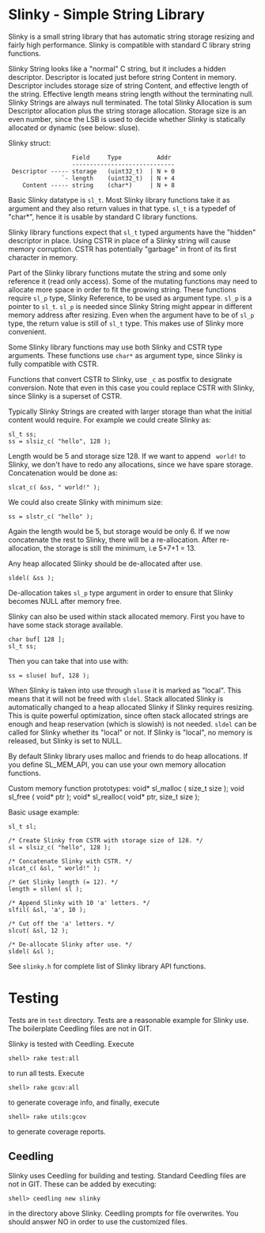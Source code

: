 # Slinky - Simple String Library

Slinky is a small string library that has automatic string storage
resizing and fairly high performance. Slinky is compatible with
standard C library string functions.

Slinky String looks like a "normal" C string, but it includes a hidden
descriptor. Descriptor is located just before string Content in
memory. Descriptor includes storage size of string Content, and
effective length of the string. Effective length means string length
without the terminating null. Slinky Strings are always null
terminated. The total Slinky Allocation is sum Descriptor allocation
plus the string storage allocation. Storage size is an even number,
since the LSB is used to decide whether Slinky is statically allocated
or dynamic (see below: sluse).

Slinky struct:

                      Field     Type          Addr
                      -----------------------------
     Descriptor ----- storage   (uint32_t)  | N + 0
                   `- length    (uint32_t)  | N + 4
        Content ----- string    (char*)     | N + 8

Basic Slinky datatype is `sl_t`. Most Slinky library functions take it as
argument and they also return values in that type. `sl_t` is a
typedef of "char*", hence it is usable by standard C library
functions.

Slinky library functions expect that `sl_t` typed arguments have the
"hidden" descriptor in place. Using CSTR in place of a Slinky string
will cause memory corruption. CSTR has potentially "garbage" in
front of its first character in memory.

Part of the Slinky library functions mutate the string and some only
reference it (read only access). Some of the mutating functions may
need to allocate more space in order to fit the growing string. These
functions require `sl_p` type, Slinky Reference, to be used as
argument type. `sl_p` is a pointer to `sl_t`. `sl_p` is needed since
Slinky String might appear in different memory address after
resizing. Even when the argument have to be of `sl_p` type, the return
value is still of `sl_t` type. This makes use of Slinky more
convenient.

Some Slinky library functions may use both Slinky and CSTR type
arguments. These functions use `char*` as argument type, since Slinky
is fully compatible with CSTR.

Functions that convert CSTR to Slinky, use `_c` as postfix to designate
conversion. Note that even in this case you could replace CSTR with
Slinky, since Slinky is a superset of CSTR.

Typically Slinky Strings are created with larger storage than what the
initial content would require. For example we could create Slinky as:

    sl_t ss;
    ss = slsiz_c( "hello", 128 );

Length would be 5 and storage size 128. If we want to append ` world!`
to Slinky, we don't have to redo any allocations, since we have spare
storage. Concatenation would be done as:

    slcat_c( &ss, " world!" );

We could also create Slinky with minimum size:

    ss = slstr_c( "hello" );

Again the length would be 5, but storage would be only 6. If we now
concatenate the rest to Slinky, there will be a re-allocation. After
re-allocation, the storage is still the minimum, i.e 5+7+1 = 13.

Any heap allocated Slinky should be de-allocated after use.

    sldel( &ss );

De-allocation takes `sl_p` type argument in order to ensure that Slinky
becomes NULL after memory free.

Slinky can also be used within stack allocated memory. First you have
to have some stack storage available.

    char buf[ 128 ];
    sl_t ss;

Then you can take that into use with:

    ss = sluse( buf, 128 );

When Slinky is taken into use through `sluse` it is marked as
"local". This means that it will not be freed with `sldel`. Stack
allocated Slinky is automatically changed to a heap allocated Slinky
if Slinky requires resizing. This is quite powerful optimization,
since often stack allocated strings are enough and heap reservation
(which is slowish) is not needed. `sldel` can be called for Slinky
whether its "local" or not. If Slinky is "local", no memory is
released, but Slinky is set to NULL.

By default Slinky library uses malloc and friends to do heap
allocations. If you define SL_MEM_API, you can use your own memory
allocation functions.

Custom memory function prototypes:
    void* sl_malloc ( size_t size );
    void  sl_free   ( void*  ptr  );
    void* sl_realloc( void*  ptr, size_t size );


Basic usage example:

    sl_t sl;

    /* Create Slinky from CSTR with storage size of 128. */
    sl = slsiz_c( "hello", 128 );

    /* Concatenate Slinky with CSTR. */
    slcat_c( &sl, " world!" );

    /* Get Slinky length (= 12). */
    length = sllen( sl );

    /* Append Slinky with 10 'a' letters. */
    slfil( &sl, 'a', 10 );

    /* Cut off the 'a' letters. */
    slcut( &sl, 12 );

    /* De-allocate Slinky after use. */
    sldel( &sl );


See `slinky.h` for complete list of Slinky library API functions.


# Testing

Tests are in `test` directory. Tests are a reasonable example for Slinky
use. The boilerplate Ceedling files are not in GIT.

Slinky is tested with Ceedling. Execute

    shell> rake test:all

to run all tests. Execute

    shell> rake gcov:all

to generate coverage info, and finally, execute

    shell> rake utils:gcov

to generate coverage reports.


## Ceedling

Slinky uses Ceedling for building and testing. Standard Ceedling files
are not in GIT. These can be added by executing:

    shell> ceedling new slinky

in the directory above Slinky. Ceedling prompts for file
overwrites. You should answer NO in order to use the customized files.
